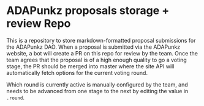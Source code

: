 # ADAPunkz proposals storage + review Repo

This is a repository to store markdown-formatted proposal submissions for the ADAPunkz DAO. When a proposal is submitted via the ADAPunkz website, a bot will create a PR on this repo for review by the team. Once the team agrees that the proposal is of a high enough quality to go a voting stage, the PR should be merged into master where the site API will automatically fetch options for the current voting round.

Which round is currently active is manually configured by the team, and needs to be advanced from one stage to the next by editing the value in `.round`.
